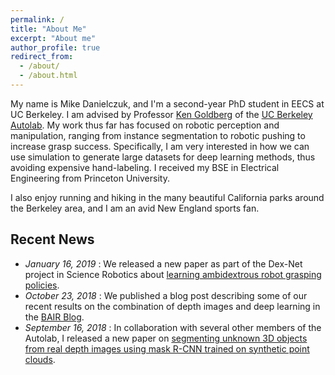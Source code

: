 ```yaml
---
permalink: /
title: "About Me"
excerpt: "About me"
author_profile: true
redirect_from: 
  - /about/
  - /about.html
---
```


My name is Mike Danielczuk, and I'm a second-year PhD student in EECS at UC Berkeley.
I am advised by Professor [Ken Goldberg](http://goldberg.berkeley.edu/) of the [UC Berkeley Autolab](http://autolab.berkeley.edu/).
My work thus far has focused on robotic perception and manipulation, ranging from instance segmentation to robotic pushing to increase grasp success. Specifically, I am very interested in how we can use simulation to generate large datasets for deep learning methods, thus avoiding expensive hand-labeling. I received my BSE in Electrical Engineering from Princeton University.

I also enjoy running and hiking in the many beautiful California parks around the Berkeley area, and I am an avid New England sports fan.

Recent News
-------
* *January 16, 2019* : We released a new paper as part of the Dex-Net project in Science Robotics about [learning ambidextrous robot grasping policies](https://mjd3.github.io/publication/2019-dexnet4).
* *October 23, 2018* : We published a blog post describing some of our recent results on the combination of depth images and deep learning in the [BAIR Blog](https://bair.berkeley.edu/blog/2018/10/23/depth-sensing/).
* *September 16, 2018* : In collaboration with several other members of the Autolab, I released a new paper on [segmenting unknown 3D objects from real depth images using mask R-CNN trained on synthetic point clouds](https://mjd3.github.io/publication/2018-sdmaskrcnn).
